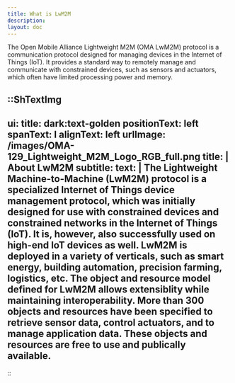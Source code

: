 ```yaml
---
title: What is LwM2M
description:
layout: doc
---
```





The Open Mobile Alliance Lightweight M2M (OMA LwM2M) protocol is a communication protocol designed for managing devices in the Internet of Things (IoT). It provides a standard way to remotely manage and communicate with constrained devices, such as sensors and actuators, which often have limited processing power and memory.

::ShTextImg
---
ui:
  title: dark:text-golden
positionText: left
spanText: l
alignText: left
urlImage: /images/OMA-129_Lightweight_M2M_Logo_RGB_full.png
title: |
  About LwM2M
subtitle: 
text: |
  **The Lightweight Machine-to-Machine (LwM2M)** protocol is a specialized Internet of Things device management protocol, which was initially designed for use with constrained devices and constrained networks in the Internet of Things (IoT). It is, however, also successfully used on high-end IoT devices as well. LwM2M is deployed in a variety of verticals, such as smart energy, building automation, precision farming, logistics, etc. The object and resource model defined for LwM2M allows extensiblity while maintaining interoperability. More than 300 objects and resources have been specified to retrieve sensor data, control actuators, and to manage application data. These objects and resources are free to use and publically available.
---
::

